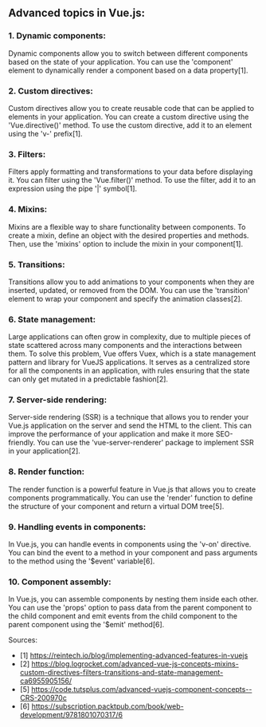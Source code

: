 ## Advanced topics in Vue.js:

### 1.  **Dynamic components**: 
Dynamic components allow you to switch between different components based on the state of your application. You can use the 'component' element to dynamically render a component based on a data property[1].

### 2. **Custom directives**:
Custom directives allow you to create reusable code that can be applied to elements in your application. You can create a custom directive using the 'Vue.directive()' method. To use the custom directive, add it to an element using the 'v-' prefix[1].

### 3. **Filters**:
Filters apply formatting and transformations to your data before displaying it. You can filter using the 'Vue.filter()' method. To use the filter, add it to an expression using the pipe '|' symbol[1].

### 4. **Mixins**:
Mixins are a flexible way to share functionality between components. To create a mixin, define an object with the desired properties and methods. Then, use the 'mixins' option to include the mixin in your component[1].

### 5. **Transitions**: 
Transitions allow you to add animations to your components when they are inserted, updated, or removed from the DOM. You can use the 'transition' element to wrap your component and specify the animation classes[2].

### 6. **State management**:
Large applications can often grow in complexity, due to multiple pieces of state scattered across many components and the interactions between them. To solve this problem, Vue offers Vuex, which is a state management pattern and library for VueJS applications. It serves as a centralized store for all the components in an application, with rules ensuring that the state can only get mutated in a predictable fashion[2].

### 7. **Server-side rendering**: 
Server-side rendering (SSR) is a technique that allows you to render your Vue.js application on the server and send the HTML to the client. This can improve the performance of your application and make it more SEO-friendly. You can use the 'vue-server-renderer' package to implement SSR in your application[2].

### 8. **Render function**: 
The render function is a powerful feature in Vue.js that allows you to create components programmatically. You can use the 'render' function to define the structure of your component and return a virtual DOM tree[5].

### 9. **Handling events in components**: 
In Vue.js, you can handle events in components using the 'v-on' directive. You can bind the event to a method in your component and pass arguments to the method using the '$event' variable[6].

### 10. **Component assembly**: 
In Vue.js, you can assemble components by nesting them inside each other. You can use the 'props' option to pass data from the parent component to the child component and emit events from the child component to the parent component using the '$emit' method[6].

Sources:
- [1] https://reintech.io/blog/implementing-advanced-features-in-vuejs
- [2] https://blog.logrocket.com/advanced-vue-js-concepts-mixins-custom-directives-filters-transitions-and-state-management-ca6955905156/
- [5] https://code.tutsplus.com/advanced-vuejs-component-concepts--CRS-200970c
- [6] https://subscription.packtpub.com/book/web-development/9781801070317/6
